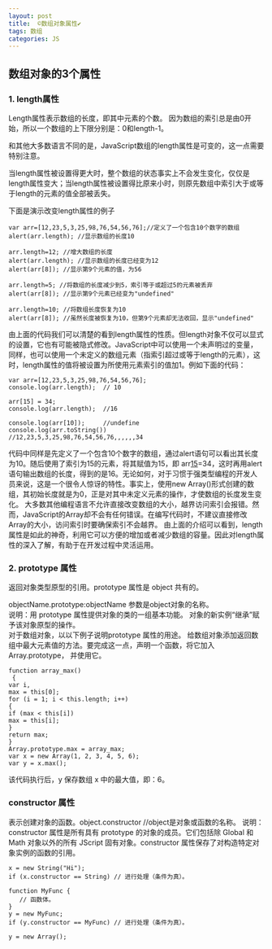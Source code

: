 ```yaml
---
layout: post
title:  ©️数组对象属性✔︎
tags: 数组
categories: JS
---
```

## 数组对象的3个属性


### 1. length属性

Length属性表示数组的长度，即其中元素的个数。
因为数组的索引总是由0开始，所以一个数组的上下限分别是：0和length-1。

和其他大多数语言不同的是，JavaScript数组的length属性是可变的，这一点需要特别注意。

当length属性被设置得更大时，整个数组的状态事实上不会发生变化，仅仅是length属性变大；当length属性被设置得比原来小时，则原先数组中索引大于或等于length的元素的值全部被丢失。

下面是演示改变length属性的例子


	var arr=[12,23,5,3,25,98,76,54,56,76];//定义了一个包含10个数字的数组
	alert(arr.length); //显示数组的长度10
	
	arr.length=12; //增大数组的长度
	alert(arr.length); //显示数组的长度已经变为12
	alert(arr[8]); //显示第9个元素的值，为56
	
	arr.length=5; //将数组的长度减少到5，索引等于或超过5的元素被丢弃
	alert(arr[8]); //显示第9个元素已经变为"undefined"
	
	arr.length=10; //将数组长度恢复为10
	alert(arr[8]); //虽然长度被恢复为10，但第9个元素却无法收回，显示"undefined"


由上面的代码我们可以清楚的看到length属性的性质。但length对象不仅可以显式的设置，它也有可能被隐式修改。JavaScript中可以使用一个未声明过的变量，同样，也可以使用一个未定义的数组元素（指索引超过或等于length的元素），这时，length属性的值将被设置为所使用元素索引的值加1。例如下面的代码：

	var arr=[12,23,5,3,25,98,76,54,56,76];
	console.log(arr.length);  // 10
	
	arr[15] = 34;
	console.log(arr.length);  //16
	
	console.log(arr[10]);     //undefine
	console.log(arr.toString())
	//12,23,5,3,25,98,76,54,56,76,,,,,,34






代码中同样是先定义了一个包含10个数字的数组，通过alert语句可以看出其长度为10。随后使用了索引为15的元素，将其赋值为15，即 arr[15]()=34，这时再用alert语句输出数组的长度，得到的是16。无论如何，对于习惯于强类型编程的开发人员来说，这是一个很令人惊讶的特性。事实上，使用new Array()形式创建的数组，其初始长度就是为0，正是对其中未定义元素的操作，才使数组的长度发生变化。
大多数其他编程语言不允许直接改变数组的大小，越界访问索引会报错。然而，JavaScript的Array却不会有任何错误。在编写代码时，不建议直接修改Array的大小，访问索引时要确保索引不会越界。
由上面的介绍可以看到，length属性是如此的神奇，利用它可以方便的增加或者减少数组的容量。因此对length属性的深入了解，有助于在开发过程中灵活运用。



### 2. prototype 属性

返回对象类型原型的引用。prototype 属性是 object 共有的。

objectName.prototype:objectName 参数是object对象的名称。  
说明：用 prototype 属性提供对象的类的一组基本功能。 对象的新实例“继承”赋予该对象原型的操作。  
对于数组对象，以以下例子说明prototype 属性的用途。
给数组对象添加返回数组中最大元素值的方法。要完成这一点，声明一个函数，将它加入 Array.prototype， 并使用它。


	function array_max()
	 {
	var i,
	max = this[0];
	for (i = 1; i < this.length; i++)
	{
	if (max < this[i])
	max = this[i];
	}
	return max;
	}
	Array.prototype.max = array_max;
	var x = new Array(1, 2, 3, 4, 5, 6);
	var y = x.max();



该代码执行后，y 保存数组 x 中的最大值，即：6。






### constructor 属性

表示创建对象的函数。object.constructor //object是对象或函数的名称。
说明：constructor 属性是所有具有 prototype 的对象的成员。它们包括除 Global 和 Math 对象以外的所有 JScript 固有对象。constructor 属性保存了对构造特定对象实例的函数的引用。


	x = new String("Hi");
	if (x.constructor == String) // 进行处理（条件为真）。
	
	function MyFunc {
	   // 函数体。
	}
	y = new MyFunc;
	if (y.constructor == MyFunc) // 进行处理（条件为真）。
	
	y = new Array();




